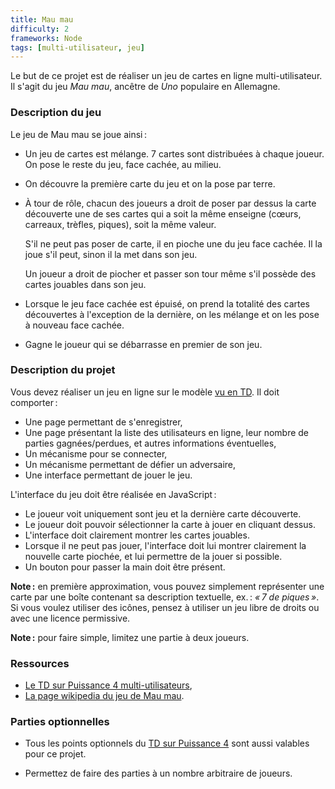 ```yaml
---
title: Mau mau
difficulty: 2
frameworks: Node
tags: [multi-utilisateur, jeu]
---
```


Le but de ce projet est de réaliser un jeu de cartes en ligne
multi-utilisateur. Il s'agit du jeu *Mau mau*, ancêtre de *Uno*
populaire en Allemagne.


### Description du jeu

Le jeu de Mau mau se joue ainsi :

- Un jeu de cartes est mélange. 7 cartes sont distribuées à chaque
  joueur. On pose le reste du jeu, face cachée, au milieu.

- On découvre la première carte du jeu et on la pose par terre.
  
- À tour de rôle, chacun des joueurs a droit de poser par dessus la
  carte découverte une de ses cartes qui a soit la même enseigne
  (cœurs, carreaux, trèfles, piques), soit la même valeur.
  
  S'il ne peut pas poser de carte, il en pioche une du jeu face
  cachée. Il la joue s'il peut, sinon il la met dans son jeu.
  
  Un joueur a droit de piocher et passer son tour même s'il possède
  des cartes jouables dans son jeu.

- Lorsque le jeu face cachée est épuisé, on prend la totalité des
  cartes découvertes à l'exception de la dernière, on les mélange et
  on les pose à nouveau face cachée.

- Gagne le joueur qui se débarrasse en premier de son jeu.


### Description du projet

Vous devez réaliser un jeu en ligne sur le modèle
[vu en TD](tutorials/accounts-node). Il doit comporter :

- Une page permettant de s'enregistrer,
- Une page présentant la liste des utilisateurs en ligne, leur nombre
  de parties gagnées/perdues, et autres informations éventuelles,
- Un mécanisme pour se connecter,
- Un mécanisme permettant de défier un adversaire,
- Une interface permettant de jouer le jeu.

L'interface du jeu doit être réalisée en JavaScript :

- Le joueur voit uniquement sont jeu et la dernière carte découverte.
- Le joueur doit pouvoir sélectionner la carte à jouer en cliquant
  dessus.
- L'interface doit clairement montrer les cartes jouables.
- Lorsque il ne peut pas jouer, l'interface doit lui montrer
  clairement la nouvelle carte piochée, et lui permettre de la jouer
  si possible.
- Un bouton pour passer la main doit être présent.

**Note :** en première approximation, vous pouvez simplement
représenter une carte par une boîte contenant sa description
textuelle, ex. : *« 7 de piques »*. Si vous voulez utiliser des
icônes, pensez à utiliser un jeu libre de droits ou avec une licence
permissive.

**Note :** pour faire simple, limitez une partie à deux joueurs.

### Ressources

- [Le TD sur Puissance 4 multi-utilisateurs](tutorials/accounts-node),
- [La page wikipedia du jeu de Mau mau](http://en.wikipedia.org/wiki/Mau_Mau_%28card_game%29).

### Parties optionnelles

- Tous les points optionnels du
  [TD sur Puissance 4](tutorials/accounts-node#pour-aller-plus-loin-optionnel)
  sont aussi valables pour ce projet.

- Permettez de faire des parties à un nombre arbitraire de joueurs.

